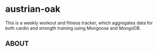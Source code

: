 # austrian-oak

This is a weekly workout and fitness tracker, which aggregates data for both cardio and strength training using Mongoose and MongoDB.

## ABOUT

